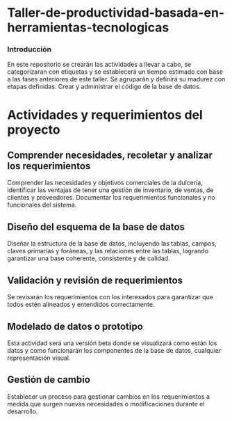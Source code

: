 # Taller-de-productividad-basada-en-herramientas-tecnologicas
### Introducción
En este repositorio se crearán las actividades a llevar a cabo, se categorizaran con etiquetas y se establecerá un tiempo estimado con base a las fases anteriores de este taller. Se agruparán y definirá su madurez con etapas definidas. Crear y administrar el código de la base de datos. 

# Actividades y requerimientos del proyecto
## Comprender necesidades, recoletar y analizar los requerimientos
Comprender las necesidades y objetivos comerciales de la dulcería, identificar las ventajas de tener una gestión de inventario, de ventas, de clientes y proveedores. Documentar los requerimientos funcionales y no funcionales del sistema.

## Diseño del esquema de la base de datos
Diseñar la estructura de la base de datos, incluyendo las tablas, campos, claves primarias y foráneas, y las relaciones entre las tablas, logrando garantizar una base coherente, consistente y de calidad.

## Validación y revisión de requerimientos
Se revisarán los requerimientos con los interesados para garantizar que todos estén alineados y entendidos correctamente.

## Modelado de datos o prototipo
Esta actividad será una versión beta donde se visualizará como están los datos y como funcionarán los componentes de la base de datos, cualquier representación visual.

## Gestión de cambio
Establecer un proceso para gestionar cambios en los requerimientos a medida que surgen nuevas necesidades o modificaciones durante el desarrollo.

